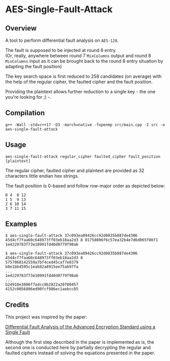 # AES-Single-Fault-Attack

## Overview

A tool to perform differential fault analysis on `AES-128`.

The fault is supposed to be injected at round 8 entry.  
(Or, really, anywhere between round 7 `MixColumns` output and round 8 `MixColumns` input as it can be brought back to the round 8 entry situation by adapting the fault position)

The key search space is first reduced to 258 candidates (on average) with the help of the regular cipher, the faulted cipher and the fault position.

Providing the plaintext allows further reduction to a single key - the one you're looking for ;) -.  

## Compilation

```console
g++ -Wall -std=c++17 -O3 -march=native -fopenmp src/main.cpp -I src -o aes-single-fault-attack
```

## Usage

```console
aes-single-fault-attack regular_cipher faulted_cipher fault_position [plaintext]
```

The regular cipher, faulted cipher and plaintext are provided as 32 characters little endian hex strings.  

The fault position is 0-based and follow row-major order as depicted below:  

```text
0 4  8 12
1 5  9 13
2 6 10 14
3 7 11 15
```

## Examples

```console
$ aes-single-fault-attack 37c093ea09426cc92d0835b887de4306 45d4cf7faa60c648973ff03eb18aa2d3 8 01758006f6c57ea32b4e7d6d065f86f1
1e4229783f73e10991fd40d0779f98a6
```

```console
$ aes-single-fault-attack 37c093ea09426cc92d0835b887de4306 45d4cf7faa60c648973ff03eb18aa2d3 8
5757068142559a7bf4ced45caf7e0379
b8e1bb4595c1eab82a8915ee75ab97fa
...
1e4229783f73e10991fd40d0779f98a6
...
b24918e3086f7adcc8b2822a20700457
4152c0056806ed90fcf986ec1aebcc85
```
## Credits

This project was inspired by the paper:

[Differential Fault Analysis of the Advanced Encryption
Standard using a Single Fault](https://eprint.iacr.org/2009/575.pdf)

Although the first step described in the paper is implemented as is, the second one is conducted here by partially decrypting the regular and faulted ciphers instead of solving the equations presented in the paper.
